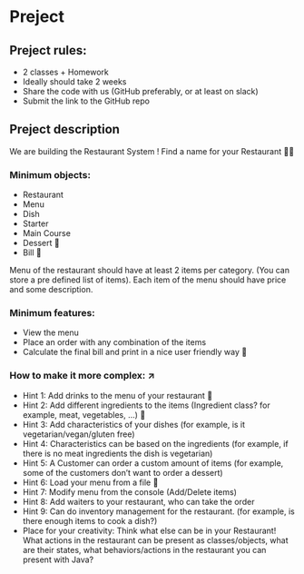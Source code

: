 # Preject

## Preject rules:
- 2 classes + Homework
- Ideally should take 2 weeks
- Share the code with us (GitHub preferably, or at least on slack)
- Submit the link to the GitHub repo

## Preject description
We are building the Restaurant System ! Find a name for your Restaurant :taco::hamburger:

### Minimum objects:
 - Restaurant
 - Menu
 - Dish
  - Starter
  - Main Course
  - Dessert :shaved_ice:
 - Bill  :money_mouth_face:

Menu of the restaurant should have at least 2 items per category. 
(You can store a pre defined list of items). 
Each item of the menu should have price and some description.

### Minimum features:
- View the menu
- Place an order with any combination of the items
- Calculate the final bill and print in a nice user friendly way :money_with_wings:

### How to make it more complex: :arrow_upper_right:
 - Hint 1: Add drinks to the menu of your restaurant :tropical_drink:
 - Hint 2: Add different ingredients to the items (Ingredient class? for example, meat, vegetables, …) :tomato:
 - Hint 3: Add characteristics of your dishes (for example, is it vegetarian/vegan/gluten free)
 - Hint 4: Characteristics can be based on the ingredients (for example, if there is no meat ingredients the dish is 
 vegetarian)
 - Hint 5: A Customer can order a custom amount of items (for example, some of the customers don’t want to order a 
 dessert)
 - Hint 6: Load your menu from a file :file_folder:
 - Hint 7: Modify menu from the console (Add/Delete items)
 - Hint 8: Add waiters to your restaurant, who can take the order
 - Hint 9: Can do inventory management for the restaurant. (for example, is there enough items to cook a dish?)
 - Place for your creativity: Think what else can be in your Restaurant! What actions in the restaurant can be 
 present as classes/objects, what are their states, what behaviors/actions in the restaurant you can present with Java?
